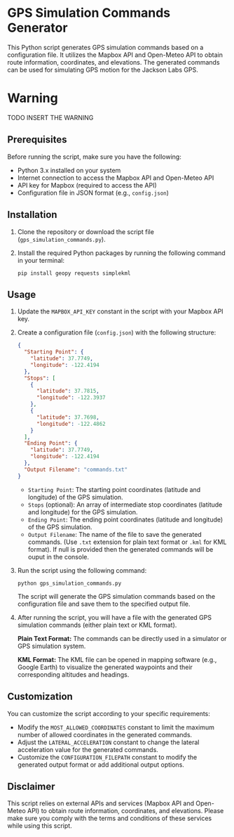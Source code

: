 # GPS Simulation Commands Generator

This Python script generates GPS simulation commands based on a configuration file. It utilizes the Mapbox API and Open-Meteo API to obtain route information, coordinates, and elevations. The generated commands can be used for simulating GPS motion for the Jackson Labs GPS.

# Warning 

TODO INSERT THE WARNING

## Prerequisites

Before running the script, make sure you have the following:

- Python 3.x installed on your system
- Internet connection to access the Mapbox API and Open-Meteo API
- API key for Mapbox (required to access the API)
- Configuration file in JSON format (e.g., `config.json`)

## Installation

1. Clone the repository or download the script file (`gps_simulation_commands.py`).
2. Install the required Python packages by running the following command in your terminal:

   ```shell
   pip install geopy requests simplekml
   ```

## Usage

1. Update the `MAPBOX_API_KEY` constant in the script with your Mapbox API key.
2. Create a configuration file (`config.json`) with the following structure:

   ```json
   {
     "Starting Point": {
       "latitude": 37.7749,
       "longitude": -122.4194
     },
     "Stops": [
       {
         "latitude": 37.7815,
         "longitude": -122.3937
       },
       {
         "latitude": 37.7698,
         "longitude": -122.4862
       }
     ],
     "Ending Point": {
       "latitude": 37.7749,
       "longitude": -122.4194
     },
     "Output Filename": "commands.txt"
   }
   ```

   - `Starting Point`: The starting point coordinates (latitude and longitude) of the GPS simulation.
   - `Stops` (optional): An array of intermediate stop coordinates (latitude and longitude) for the GPS simulation.
   - `Ending Point`: The ending point coordinates (latitude and longitude) of the GPS simulation.
   - `Output Filename`: The name of the file to save the generated commands. (Use `.txt` extension for plain text format or `.kml` for KML format). If null is provided then the generated commands will be ouput in the console.

3. Run the script using the following command:

   ```shell
   python gps_simulation_commands.py
   ```

   The script will generate the GPS simulation commands based on the configuration file and save them to the specified output file.

4. After running the script, you will have a file with the generated GPS simulation commands (either plain text or KML format).

   **Plain Text Format:**
   The commands can be directly used in a simulator or GPS simulation system.

   **KML Format:**
   The KML file can be opened in mapping software (e.g., Google Earth) to visualize the generated waypoints and their corresponding altitudes and headings.

## Customization

You can customize the script according to your specific requirements:

- Modify the `MOST_ALLOWED_COORDINATES` constant to limit the maximum number of allowed coordinates in the generated commands.
- Adjust the `LATERAL_ACCELERATION` constant to change the lateral acceleration value for the generated commands.
- Customize the `CONFIGURATION_FILEPATH` constant to modify the generated output format or add additional output options.

## Disclaimer

This script relies on external APIs and services (Mapbox API and Open-Meteo API) to obtain route information, coordinates, and elevations. Please make sure you comply with the terms and conditions of these services while using this script.

